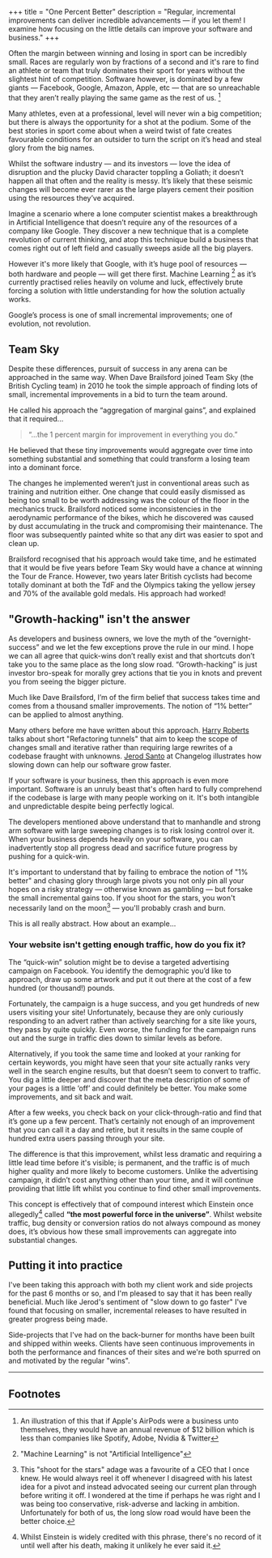 +++
title = "One Percent Better"
description = "Regular, incremental improvements can deliver incredible advancements — if you let them! I examine how focusing on the little details can improve your software and business."
+++

Often the margin between winning and losing in sport can be incredibly small. Races are regularly won by fractions of a second and it's rare to find an athlete or team that truly dominates their sport for years without the slightest hint of competition. Software however, is dominated by a few giants — Facebook, Google, Amazon, Apple, etc — that are so unreachable that they aren’t really playing the same game as the rest of us. [^1]

Many athletes, even at a professional, level will never win a big competition; but there is always the opportunity for a shot at the podium. Some of the best stories in sport come about when a weird twist of fate creates favourable conditions for an outsider to turn the script on it’s head and steal glory from the big names.

Whilst the software industry — and its investors — love the idea of disruption and the plucky David character toppling a Goliath; it doesn’t happen all that often and the reality is messy. It’s likely that these seismic changes will become ever rarer as the large players cement their position using the resources they’ve acquired.

Imagine a scenario where a lone computer scientist makes a breakthrough in Artificial Intelligence that doesn’t require any of the resources of a company like Google. They discover a new technique that is a complete revolution of current thinking, and atop this technique build a business that comes right out of left field and casually sweeps aside all the big players.

However it's more likely that Google, with it’s huge pool of resources — both hardware and people — will get there first. Machine Learning [^2] as it’s currently practised relies heavily on volume and luck, effectively brute forcing a solution with little understanding for how the solution actually works.

Google’s process is one of small incremental improvements; one of evolution, not revolution.

## Team Sky
Despite these differences, pursuit of success in any arena can be approached in the same way. When Dave Brailsford joined Team Sky (the British Cycling team) in 2010 he took the simple approach of finding lots of small, incremental improvements in a bid to turn the team around.

He called his approach the “aggregation of marginal gains”, and explained that it required...

> “...the 1 percent margin for improvement in everything you do.”

He believed that these tiny improvements would aggregate over time into something substantial and something that could transform a losing team into a dominant force.

The changes he implemented weren’t just in conventional areas such as training and nutrition either. One change that could easily dismissed as being too small to be worth addressing was the colour of the floor in the mechanics truck. Brailsford noticed some inconsistencies in the aerodynamic performance of the bikes, which he discovered was caused by dust accumulating in the truck and compromising their maintenance. The floor was subsequently painted white so that any dirt was easier to spot and clean up.

Brailsford recognised that his approach would take time, and he estimated that it would be five years before Team Sky would have a chance at winning the Tour de France. However, two years later British cyclists had become totally dominant at both the TdF and the Olympics taking the yellow jersey and 70% of the available gold medals. His approach had worked!

## "Growth-hacking" isn't the answer
As developers and business owners, we love the myth of the “overnight-success” and we let the few exceptions prove the rule in our mind. I hope we can all agree that quick-wins don’t really exist and that shortcuts don’t take you to the same place as the long slow road. “Growth-hacking” is just investor bro-speak for morally grey actions that tie you in knots and prevent you from seeing the bigger picture.

Much like Dave Brailsford, I’m of the firm belief that success takes time and comes from a thousand smaller improvements. The notion of “1% better” can be applied to almost anything.

Many others before me have written about this approach. [Harry Roberts](https://csswizardry.com/2017/06/refactoring-tunnels/) talks about short "Refactoring tunnels" that aim to keep the scope of changes small and iterative rather than requiring large rewrites of a codebase fraught with unknowns. [Jerod Santo](https://changelog.com/posts/slow-down-to-go-faster) at Changelog illustrates how slowing down can help our software grow faster.

If your software is your business, then this approach is even more important. Software is an unruly beast that's often hard to fully comprehend if the codebase is large with many people working on it. It's both intangible and unpredictable despite being perfectly logical.

The developers mentioned above understand that to manhandle and strong arm software with large sweeping changes is to risk losing control over it. When your business depends heavily on your software, you can inadvertently stop all progress dead and sacrifice future progress by pushing for a quick-win.

It's important to understand that by failing to embrace the notion of "1% better" and chasing glory through large pivots you not only pin all your hopes on a risky strategy — otherwise known as gambling — but forsake the small incremental gains too. If you shoot for the stars, you won't necessarily land on the moon[^3] — you'll probably crash and burn.

This is all really abstract. How about an example...

### Your website isn't getting enough traffic, how do you fix it?

The “quick-win” solution might be to devise a targeted advertising campaign on Facebook. You identify the demographic you’d like to approach, draw up some artwork and put it out there at the cost of a few hundred (or thousand!) pounds.

Fortunately, the campaign is a huge success, and you get hundreds of new users visiting your site! Unfortunately, because they are only curiously responding to an advert rather than actively searching for a site like yours, they pass by quite quickly. Even worse, the funding for the campaign runs out and the surge in traffic dies down to similar levels as before.

Alternatively, if you took the same time and looked at your ranking for certain keywords, you might have seen that your site actually ranks very well in the search engine results, but that doesn’t seem to convert to traffic. You dig a little deeper and discover that the meta description of some of your pages is a little ‘off’ and could definitely be better. You make some improvements, and sit back and wait.

After a few weeks, you check back on your click-through-ratio and find that it’s gone up a few percent. That’s certainly not enough of an improvement that you can call it a day and retire, but it results in the same couple of hundred extra users passing through your site.

The difference is that this improvement, whilst less dramatic and requiring a little lead time before it's visible; is permanent, and the traffic is of much higher quality and more likely to become customers. Unlike the advertising campaign, it didn’t cost anything other than your time, and it will continue providing that little lift whilst you continue to find other small improvements.

This concept is effectively that of compound interest which Einstein once allegedly[^4] called **“the most powerful force in the universe”**. Whilst website traffic, bug density or conversion ratios do not always compound as money does, it’s obvious how these small improvements can aggregate into substantial changes.

## Putting it into practice
I've been taking this approach with both my client work and side projects for the past 6 months or so, and I'm pleased to say that it has been really beneficial. Much like Jerod's sentiment of "slow down to go faster" I've found that focusing on smaller, incremental releases to have resulted in greater progress being made.

Side-projects that I've had on the back-burner for months have been built and shipped within weeks. Clients have seen continuous improvements in both the performance and finances of their sites and we're both spurred on and motivated by the regular "wins".

---

## Footnotes

[^1]: An illustration of this that if Apple's AirPods were a business unto themselves, they would have an annual revenue of $12 billion which is less than companies like Spotify, Adobe, Nvidia & Twitter

[^2]: "Machine Learning" is not "Artificial Intelligence"

[^3]: This "shoot for the stars" adage was a favourite of a CEO that I once knew. He would always reel it off whenever I disagreed with his latest idea for a pivot and instead advocated seeing our current plan through before writing it off. I wondered at the time if perhaps he was right and I was being too conservative, risk-adverse and lacking in ambition. Unfortunately for both of us, the long slow road would have been the better choice.

[^4]: Whilst Einstein is widely credited with this phrase, there's no record of it until well after his death, making it unlikely he ever said it.
